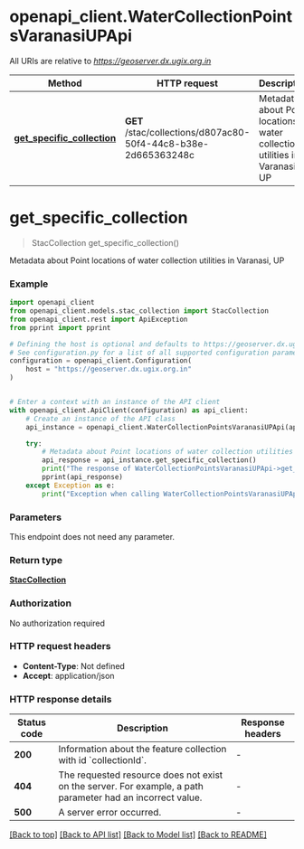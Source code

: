 # openapi_client.WaterCollectionPointsVaranasiUPApi

All URIs are relative to *https://geoserver.dx.ugix.org.in*

Method | HTTP request | Description
------------- | ------------- | -------------
[**get_specific_collection**](WaterCollectionPointsVaranasiUPApi.md#get_specific_collection) | **GET** /stac/collections/d807ac80-50f4-44c8-b38e-2d665363248c | Metadata about Point locations of water collection utilities in Varanasi, UP


# **get_specific_collection**
> StacCollection get_specific_collection()

Metadata about Point locations of water collection utilities in Varanasi, UP

### Example


```python
import openapi_client
from openapi_client.models.stac_collection import StacCollection
from openapi_client.rest import ApiException
from pprint import pprint

# Defining the host is optional and defaults to https://geoserver.dx.ugix.org.in
# See configuration.py for a list of all supported configuration parameters.
configuration = openapi_client.Configuration(
    host = "https://geoserver.dx.ugix.org.in"
)


# Enter a context with an instance of the API client
with openapi_client.ApiClient(configuration) as api_client:
    # Create an instance of the API class
    api_instance = openapi_client.WaterCollectionPointsVaranasiUPApi(api_client)

    try:
        # Metadata about Point locations of water collection utilities in Varanasi, UP
        api_response = api_instance.get_specific_collection()
        print("The response of WaterCollectionPointsVaranasiUPApi->get_specific_collection:\n")
        pprint(api_response)
    except Exception as e:
        print("Exception when calling WaterCollectionPointsVaranasiUPApi->get_specific_collection: %s\n" % e)
```



### Parameters

This endpoint does not need any parameter.

### Return type

[**StacCollection**](StacCollection.md)

### Authorization

No authorization required

### HTTP request headers

 - **Content-Type**: Not defined
 - **Accept**: application/json

### HTTP response details

| Status code | Description | Response headers |
|-------------|-------------|------------------|
**200** | Information about the feature collection with id &#x60;collectionId&#x60;. |  -  |
**404** | The requested resource does not exist on the server. For example, a path parameter had an incorrect value. |  -  |
**500** | A server error occurred. |  -  |

[[Back to top]](#) [[Back to API list]](../README.md#documentation-for-api-endpoints) [[Back to Model list]](../README.md#documentation-for-models) [[Back to README]](../README.md)

